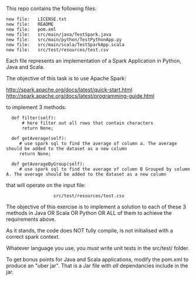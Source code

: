 This repo contains the following files:


	new file:   LICENSE.txt
	new file:   README
	new file:   pom.xml
	new file:   src/main/java/TestSpark.java
	new file:   src/main/python/TestPythonApp.py
	new file:   src/main/scala/TestSparkApp.scala
	new file:   src/test/resources/test.csv

Each file represents an implementation of a Spark Application in Python, Java and Scala.

The objective of this task is to use Apache Spark:

http://spark.apache.org/docs/latest/quick-start.html
http://spark.apache.org/docs/latest/programming-guide.html

to implement 3 methods:

      def filter(self):
          # here filter out all rows that contain characters
          return None;

      def getAverage(self):
         # use spark sql to find the average of column a. The average should be added to the dataset as a new column
         return None;

      def getAverageByGroup(self):
         # use spark sql to find the average of column B Grouped by column A. The average should be added to the dataset as a new column
      
that will operate on the input file:
            
                      src/test/resources/test.csv


The objective of this exercise is to implement a solution to each of these 3 methods in Java OR Scala OR Python OR ALL of them to achieve the requirements above.


As it stands, the code does NOT fully compile, is not initialised with a correct spark context.

  Whatever language you use, you *must* write unit tests in the src/test/ folder.
   
  To get bonus points for Java and Scala applications, modify the pom.xml to produce an "uber jar". That is a Jar file with *all* dependancies include in the jar.
  
  